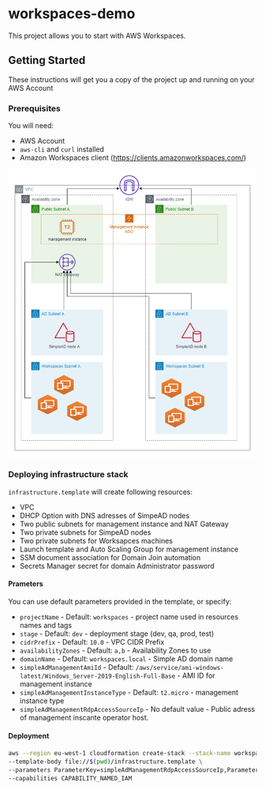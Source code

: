 # workspaces-demo

This project allows you to start with AWS Workspaces.

## Getting Started

These instructions will get you a copy of the project up and running on your AWS Account

### Prerequisites

You will need:

- AWS Account
- `aws-cli` and `curl` installed
- Amazon Workspaces client (https://clients.amazonworkspaces.com/)


![alt text](img/diagram.png "Infrastructure diagram")

### Deploying infrastructure stack

`infrastructure.template` will create following resources:
- VPC
- DHCP Option with DNS adresses of SimpeAD nodes
- Two public subnets for management instance and NAT Gateway
- Two private subnets for SimpeAD nodes
- Two private subnets for Worksapces machines
- Launch template and Auto Scaling Group for management instance
- SSM document association for Domain Join automation
- Secrets Manager secret for domain Administrator password

#### Prameters

You can use default parameters provided in the template, or specify:

- `projectName` - Default: `workspaces` - project name used in resources names and tags
- `stage` - Default: `dev` - deployment stage (dev, qa, prod, test)
- `cidrPrefix` - Default: `10.0` - VPC CIDR Prefix
- `availabilityZones` - Default: `a,b` - Availability Zones to use
- `domainName` - Default: `workspaces.local` - Simple AD domain name
- `simpleAdManagementAmiId` - Default: `/aws/service/ami-windows-latest/Windows_Server-2019-English-Full-Base` - AMI ID for management instance
- `simpleAdManagementInstanceType` - Default: `t2.micro` - management instance type
- `simpleAdManagementRdpAccessSourceIp` - No default value - Public adress of management inscante operator host.

#### Deployment

```bash
aws --region eu-west-1 cloudformation create-stack --stack-name workspaces-infrastructure \ 
--template-body file://$(pwd)/infrastructure.template \
--parameters ParameterKey=simpleAdManagementRdpAccessSourceIp,ParameterValue=$(curl ifconfig.co)/32 \
--capabilities CAPABILITY_NAMED_IAM

```